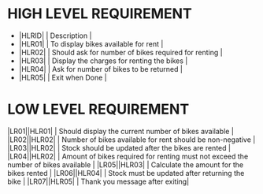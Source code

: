# HIGH LEVEL REQUIREMENT
- |HLRID| | Description |
- |HLR01| | To display bikes available for rent |
- |HLR02| | Should ask for number of bikes required for renting |
- |HLR03| | Display the charges for renting the bikes | 
- |HLR04| | Ask for number of bikes to be returned |
- |HLR05| | Exit when Done |

# LOW LEVEL REQUIREMENT 
|LR01||HLR01| | Should display the current number of bikes available |
|LR02||HLR02| | Number of bikes available for rent should be non-negative |
|LR03||HLR02| | Stock should be updated after the bikes are rented |
|LR04||HLR02| | Amount of bikes required for renting must not exceed the number of bikes available |
|LR05||HLR03| | Calculate the amount for the bikes rented |
|LR06||HLR04| | Stock must be updated after returning the bike |
|LR07||HLR05| | Thank you message after exiting|


